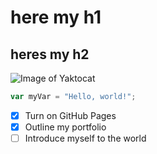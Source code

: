 # here my h1
## heres my h2
![Image of Yaktocat](https://octodex.github.com/images/yaktocat.png)

``` javascript
var myVar = "Hello, world!";
```

- [x] Turn on GitHub Pages
- [x] Outline my portfolio
- [ ] Introduce myself to the world
